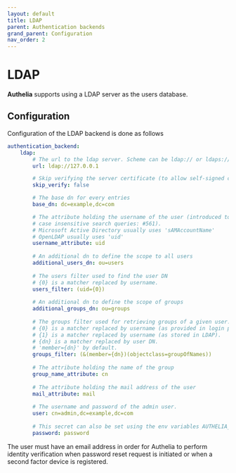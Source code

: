 ```yaml
---
layout: default
title: LDAP
parent: Authentication backends
grand_parent: Configuration
nav_order: 2
---
```


# LDAP

**Authelia** supports using a LDAP server as the users database.

## Configuration

Configuration of the LDAP backend is done as follows

```yaml
authentication_backend:
    ldap:
        # The url to the ldap server. Scheme can be ldap:// or ldaps://
        url: ldap://127.0.0.1

        # Skip verifying the server certificate (to allow self-signed certificate).
        skip_verify: false

        # The base dn for every entries
        base_dn: dc=example,dc=com

        # The attribute holding the username of the user (introduced to handle
        # case insensitive search queries: #561).
        # Microsoft Active Directory usually uses 'sAMAccountName'
        # OpenLDAP usually uses 'uid'
        username_attribute: uid
        
        # An additional dn to define the scope to all users
        additional_users_dn: ou=users
        
        # The users filter used to find the user DN
        # {0} is a matcher replaced by username.
        users_filter: (uid={0})
        
        # An additional dn to define the scope of groups
        additional_groups_dn: ou=groups
        
        # The groups filter used for retrieving groups of a given user.
        # {0} is a matcher replaced by username (as provided in login portal).
        # {1} is a matcher replaced by username (as stored in LDAP).
        # {dn} is a matcher replaced by user DN.
        # 'member={dn}' by default.
        groups_filter: (&(member={dn})(objectclass=groupOfNames))
        
        # The attribute holding the name of the group
        group_name_attribute: cn
        
        # The attribute holding the mail address of the user
        mail_attribute: mail
        
        # The username and password of the admin user.
        user: cn=admin,dc=example,dc=com
        
        # This secret can also be set using the env variables AUTHELIA_AUTHENTICATION_BACKEND_LDAP_PASSWORD
        password: password
```

The user must have an email address in order for Authelia to perform
identity verification when password reset request is initiated or
when a second factor device is registered.